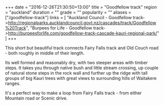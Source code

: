 +++
date = "2016-12-26T21:30:50+13:00"
title = "Goodfellow track"
region = "auckland"
duration = ""
grade = ""
popularity = ""
aliases = ["/goodfellow-track"]
links = [
	"Auckland Council - Goodfellow track->http://regionalparks.aucklandcouncil.govt.nz/cascades/track/Goodfellow%20Track",
	"Burpees for Life - Goodfellow track->http://burpeesforlife.com/goodfellow-track-cascade-kauri-regional-park/"
]
+++

This short but beautiful track connects Fairy Falls track and Old Couch road - both roughly in middle of their length.

<!--more-->

Its well formed and reasonably dry, with two steeper areas with timber steps. It takes you through native bush and little stream crossing, up couple of natural stone steps in the rock wall and further up the ridge with tall groups of big Kauri trees with great views to surrounding hills of Waitakere ranges.

It's a perfect way to make a loop from Fairy Falls track - from either Mountain road or Scenic drive.